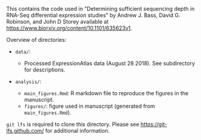 This contains the code used in "Determining sufficient sequencing depth in RNA-Seq differential expression studies" by Andrew J. Bass, David G. Robinson, and John D Storey available at https://www.biorxiv.org/content/10.1101/635623v1.

Overview of directories:

- `data/`:
    - Processed ExpressionAtlas data (August 28 2018). See subdirectory for descriptions.
    
- `analysis/`:
    - `main_figures.Rmd`: R markdown file to reproduce the figures in the manuscript.
    - `figures/`: figure used in manuscript (generated from `main_figures.Rmd`).
        

`git lfs` is required to clone this directory. Please see https://git-lfs.github.com/ for additional information.
